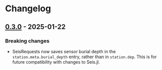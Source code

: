 # Changelog

## [0.3.0] - 2025-01-22

### Breaking changes
- SeisRequests now saves sensor burial depth in the `station.meta.burial_depth`
  entry, rather than in `station.dep`.  This is for future compatibility with
  changes to Seis.jl.

[0.3.0]: https://github.com/anowacki/SeisRequests.jl/compare/v0.2.3...v0.3.0
